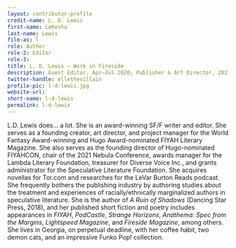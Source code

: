 ```yaml
---
layout: contributor-profile
credit-name: L. D. Lewis
first-name: LeKesha
last-name: Lewis
file-as: l
role: Author
role-2: Editor
role-3:
title: L. D. Lewis — Work in Fireside
description: Guest Editor, Apr–Jul 2020; Publisher & Art Director, 2021–Current
twitter-handle: ellethevillain
profile-pic: l-d-lewis.jpg
website-url:
short-name: l-d-lewis
permalink: l-d-lewis
---
```

L.D. Lewis does... a lot. She is an award-winning SF/F writer and editor. She serves as a founding creator, art director, and project manager for the World Fantasy Award-winning and Hugo Award-nominated FIYAH Literary Magazine. She also serves as the founding director of Hugo-nominated FIYAHCON, chair of the 2021 Nebula Conference, awards manager for the Lambda Literary Foundation, treasurer for Diverse Voice Inc., and grants administrator for the Speculative Literature Foundation. She acquires novellas for Tor.com and researches for the LeVar Burton Reads podcast. She frequently bothers the publishing industry by authoring studies about the treatment and experiences of racially/ethnically marginalized authors in speculative literature. She is the author of _A Ruin of Shadows_ (Dancing Star Press, 2018), and her published short fiction and poetry includes appearances in _FIYAH_, _PodCastle_, _Strange Horizons_, _Anathema: Spec from the Margins_, _Lightspeed Magazine_, and _Fireside Magazine_, among others. She lives in Georgia, on perpetual deadline, with her coffee habit, two demon cats, and an impressive Funko Pop! collection.
